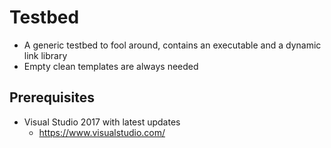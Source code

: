 # Testbed

- A generic testbed to fool around, contains an executable and a dynamic link library
- Empty clean templates are always needed

## Prerequisites

- Visual Studio 2017 with latest updates
  - https://www.visualstudio.com/